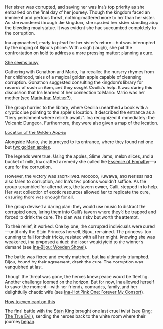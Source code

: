 Her sister was corrupted, and saving her was Ina’s top priority as she embarked on the final day of her journey. Though the kingdom faced an imminent and perilous threat, nothing mattered more to her than her sister. As she wandered through the kingdom, she spotted her sister standing atop the bleeding moai statue. It was evident she had succumbed completely to the corruption.

Ina approached, ready to plead for her sister’s return—but was interrupted by the ringing of Bijou's phone. With a sigh (laugh), she put the confrontation on hold to address a more pressing matter: planning a cure.

[She seems busy](#embed:https://www.youtube.com/live/NdWqpuyH0Zg?feature=shared\&t=692)

Gathering with Gonathon and Mario, Ina recalled the nursery rhymes from her childhood, tales of a magical golden apple capable of cleansing corruption. Gonathon suggested consulting the kingdom’s library for records of such an item, and they sought Cecilia’s help. It was during this discussion that Ina learned of her connection to Mario: Mario was her mother (see [Mario-Ina: Mother?](#edge:raora-ina)).

The group hurried to the library, where Cecilia unearthed a book with a cryptic clue pointing to the apple's location. It described the entrance as a "fiery perishment where rebirth awaits". Ina recognized it immediately: the Volcanic Dungeon. Furthermore, they were also given a map of the location.

[Location of the Golden Apples](#embed:https://www.youtube.com/embed/NdWqpuyH0Zg?si=Cg4nfvYiqUw5a_yx\&start=1256)

Alongside Mario, she journeyed to its entrance, where they found not one but [two golden apples](https://www.youtube.com/live/NdWqpuyH0Zg?feature=shared\&t=1718).

The legends were true. Using the apples, Slime Jams, melon slices, and a bucket of milk, Ina crafted a remedy she called the [Essence of Empathy](https://www.youtube.com/live/NdWqpuyH0Zg?feature=shared\&t=2070)—a cure for the corruption.

However, the victory was short-lived. Mococo, Fuwawa, and Nerissa had also fallen to corruption, and Ina’s two potions wouldn’t suffice. As the group scrambled for alternatives, the tavern owner, Calli, stepped in to help. Her vast collection of exotic resources allowed her to replicate the cure, ensuring there was enough [for all](https://www.youtube.com/live/NdWqpuyH0Zg?feature=shared\&t=2619).

The group devised a daring plan: they would use music to distract the corrupted ones, luring them into Calli’s tavern where they’d be trapped and forced to drink the cure. The plan was risky but worth the attempt.

To their relief, it worked. One by one, the corrupted individuals were cured—until only the Stain Princess herself, Bijou, remained. The princess, too cunning to fall for their tricks, resisted with all her might. Knowing she was weakened, Ina proposed a duel: the loser would yield to the winner’s demand (see [Ina-Bijou: Wooden Shovel](#edge:bijou-ina)).

The battle was fierce and evenly matched, but Ina ultimately triumphed. Bijou, bound by their agreement, drank the cure. The corruption was vanquished at last.

Though the threat was gone, the heroes knew peace would be fleeting. Another challenge loomed on the horizon. But for now, Ina allowed herself to savor the moment—with her friends, comrades, family, and her delightfully chaotic wife (see [Ina-Hot Pink One: Forever My Consort](#edge:irys-ina)).

[How to even caption this](#embed:https://www.youtube.com/embed/NdWqpuyH0Zg?si=aaRis0u8KSJBqAkw\&start=6494)

The final battle with the [Stain King](https://www.youtube.com/live/NdWqpuyH0Zg?feature=shared\&t=7620) brought one last cruel twist (see [King: The True Evil](#node:king-of-libestal)), sending the heroes back to the white room where their journey [began](https://www.youtube.com/live/NdWqpuyH0Zg?feature=shared\&t=9255).

